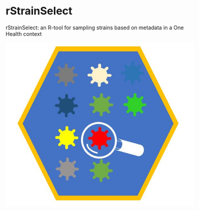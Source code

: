 # rStrainSelect
rStrainSelect: an R-tool for sampling strains based on metadata in a One Health context

<img src='rStrainSelect.jpg' />
